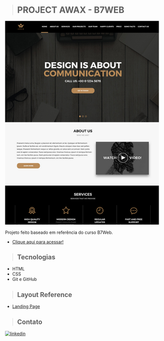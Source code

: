 ># PROJECT AWAX - B7WEB

![Preview](/.github/Preview.png)

Projeto feito baseado em referência do curso B7Web.

- [Clique aqui para acessar!](https://andersoncarvalhol.github.io/Project-Awax/)

>## Tecnologias

- HTML
- CSS
- Git e GitHub

>## Layout Reference

- [Landing Page](https://www.behance.net/gallery/58301549/Free-Landing-Page)

>## Contato

[<img aling="center" alt="linkedin" src="https://img.shields.io/badge/LinkedIn-0077B5?style=for-the-badge&logo=linkedin&logoColor=white" target="_blank">](https://www.linkedin.com/in/anderson-carvalho-b1640421a/)